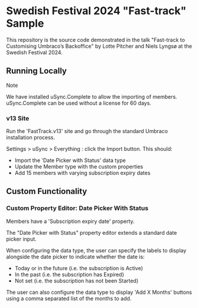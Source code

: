 # Swedish Festival 2024 "Fast-track" Sample

This repository is the source code demonstrated in the talk "Fast-track to Customising Umbraco’s Backoffice" by Lotte Pitcher and Niels Lyngsø at the Swedish Festival 2024.

## Running Locally

> [!NOTE]  
> We have installed uSync.Complete to allow the importing of members. 
> uSync.Complete can be used without a license for 60 days.

### v13 Site

Run the 'FastTrack.v13' site and go through the standard Umbraco installation process.

Settings > uSync > Everything : click the Import button. This should:
- Import the 'Date Picker with Status' data type
- Update the Member type with the custom properties
- Add 15 members with varying subscription expiry dates

## Custom Functionality

### Custom Property Editor: Date Picker With Status

Members have a 'Subscription expiry date' property.

The "Date Picker with Status" property editor extends a standard date picker input.

When configuring the data type, the user can specify the labels to display alongside the date picker to indicate whether the date is:
- Today or in the future (i.e. the subscription is Active)
- In the past (i.e. the subscription has Expired)
- Not set (i.e. the subscription has not been Started)

The user can also configure the data type to display 'Add X Months' buttons using a comma separated list of the months to add.
